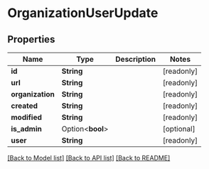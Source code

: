 # OrganizationUserUpdate

## Properties

Name | Type | Description | Notes
------------ | ------------- | ------------- | -------------
**id** | **String** |  | [readonly]
**url** | **String** |  | [readonly]
**organization** | **String** |  | [readonly]
**created** | **String** |  | [readonly]
**modified** | **String** |  | [readonly]
**is_admin** | Option<**bool**> |  | [optional]
**user** | **String** |  | [readonly]

[[Back to Model list]](../README.md#documentation-for-models) [[Back to API list]](../README.md#documentation-for-api-endpoints) [[Back to README]](../README.md)


